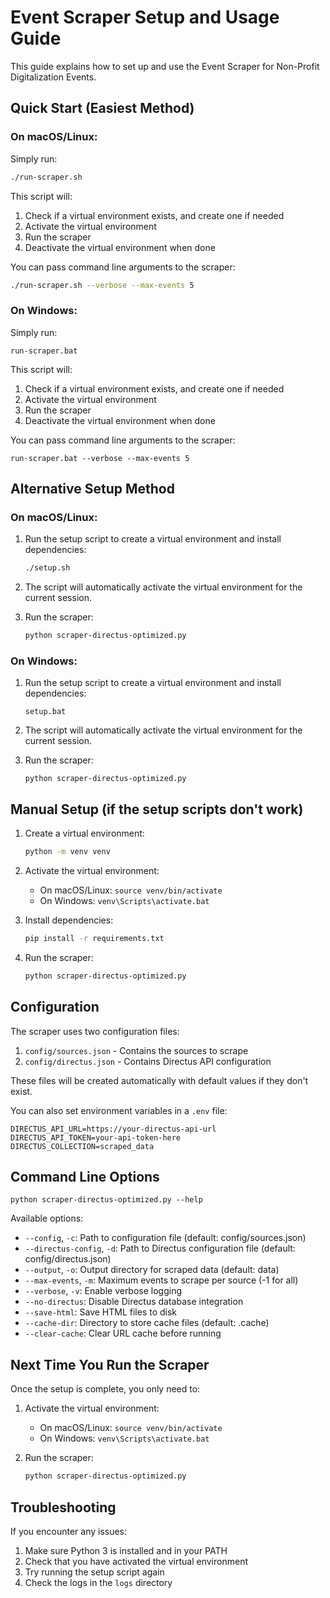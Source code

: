 # Event Scraper Setup and Usage Guide

This guide explains how to set up and use the Event Scraper for Non-Profit Digitalization Events.

## Quick Start (Easiest Method)

### On macOS/Linux:

Simply run:
```bash
./run-scraper.sh
```

This script will:
1. Check if a virtual environment exists, and create one if needed
2. Activate the virtual environment
3. Run the scraper
4. Deactivate the virtual environment when done

You can pass command line arguments to the scraper:
```bash
./run-scraper.sh --verbose --max-events 5
```

### On Windows:

Simply run:
```
run-scraper.bat
```

This script will:
1. Check if a virtual environment exists, and create one if needed
2. Activate the virtual environment
3. Run the scraper
4. Deactivate the virtual environment when done

You can pass command line arguments to the scraper:
```
run-scraper.bat --verbose --max-events 5
```

## Alternative Setup Method

### On macOS/Linux:

1. Run the setup script to create a virtual environment and install dependencies:
   ```bash
   ./setup.sh
   ```

2. The script will automatically activate the virtual environment for the current session.

3. Run the scraper:
   ```bash
   python scraper-directus-optimized.py
   ```

### On Windows:

1. Run the setup script to create a virtual environment and install dependencies:
   ```
   setup.bat
   ```

2. The script will automatically activate the virtual environment for the current session.

3. Run the scraper:
   ```
   python scraper-directus-optimized.py
   ```

## Manual Setup (if the setup scripts don't work)

1. Create a virtual environment:
   ```bash
   python -m venv venv
   ```

2. Activate the virtual environment:
   - On macOS/Linux: `source venv/bin/activate`
   - On Windows: `venv\Scripts\activate.bat`

3. Install dependencies:
   ```bash
   pip install -r requirements.txt
   ```

4. Run the scraper:
   ```bash
   python scraper-directus-optimized.py
   ```

## Configuration

The scraper uses two configuration files:

1. `config/sources.json` - Contains the sources to scrape
2. `config/directus.json` - Contains Directus API configuration

These files will be created automatically with default values if they don't exist.

You can also set environment variables in a `.env` file:
```
DIRECTUS_API_URL=https://your-directus-api-url
DIRECTUS_API_TOKEN=your-api-token-here
DIRECTUS_COLLECTION=scraped_data
```

## Command Line Options

```
python scraper-directus-optimized.py --help
```

Available options:
- `--config`, `-c`: Path to configuration file (default: config/sources.json)
- `--directus-config`, `-d`: Path to Directus configuration file (default: config/directus.json)
- `--output`, `-o`: Output directory for scraped data (default: data)
- `--max-events`, `-m`: Maximum events to scrape per source (-1 for all)
- `--verbose`, `-v`: Enable verbose logging
- `--no-directus`: Disable Directus database integration
- `--save-html`: Save HTML files to disk
- `--cache-dir`: Directory to store cache files (default: .cache)
- `--clear-cache`: Clear URL cache before running

## Next Time You Run the Scraper

Once the setup is complete, you only need to:

1. Activate the virtual environment:
   - On macOS/Linux: `source venv/bin/activate`
   - On Windows: `venv\Scripts\activate.bat`

2. Run the scraper:
   ```bash
   python scraper-directus-optimized.py
   ```

## Troubleshooting

If you encounter any issues:

1. Make sure Python 3 is installed and in your PATH
2. Check that you have activated the virtual environment
3. Try running the setup script again
4. Check the logs in the `logs` directory
